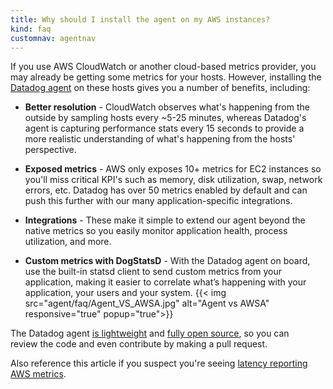 ```yaml
---
title: Why should I install the agent on my AWS instances?
kind: faq
customnav: agentnav
---
```


If you use AWS CloudWatch or another cloud-based metrics provider, you may already be getting some metrics for your hosts. However, installing the [Datadog agent](/agent/) on these hosts gives you a number of benefits, including:

* **Better resolution** - CloudWatch observes what's happening from the outside by sampling hosts every ~5-25 minutes, whereas Datadog's agent is capturing performance stats every 15 seconds to provide a more realistic understanding of what's happening from the hosts' perspective.

* **Exposed metrics** - AWS only exposes 10+ metrics for EC2 instances so you'll miss critical KPI's such as memory, disk utilization, swap, network errors, etc. Datadog has over 50 metrics enabled by default and can push this further with our many application-specific integrations.

* **Integrations** - These make it simple to extend our agent beyond the native metrics so you easily monitor application health, process utilization, and more.

* **Custom metrics with DogStatsD** - With the Datadog agent on board, use the built-in statsd client to send custom metrics from your application, making it easier to correlate what’s happening with your application, your users and your system.
{{< img src="agent/faq/Agent_VS_AWSA.jpg" alt="Agent vs AWSA" responsive="true" popup="true">}}

The Datadog agent [is lightweight](/agent) and [fully open source](https://github.com/DataDog/dd-agent), so you can review the code and even contribute by making a pull request.

Also reference this article if you suspect you're seeing [latency reporting AWS metrics](/integrations/faq/are-my-aws-cloudwatch-metrics-delayed).
